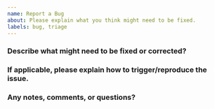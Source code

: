 ```yaml
---
name: Report a Bug
about: Please explain what you think might need to be fixed. 
labels: bug, triage
---
```


### Describe what might need to be fixed or corrected?



### If applicable, please explain how to trigger/reproduce the issue.  



### Any notes, comments, or questions?
 
 
